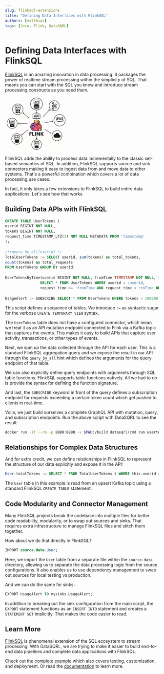 ```yaml
---
slug: flinksql-extensions
title: "Defining Data Interfaces with FlinkSQL"
authors: [matthias]
tags: [Join, Flink, DataSQRL]
---
```


<head>
  <meta property="og:image" content="/img/blog/flinksql_extension_api.png" />
  <meta name="twitter:image" content="/img/blog/flinksql_extension_api.png" />
</head>

# Defining Data Interfaces with FlinkSQL

[FlinkSQL](https://nightlies.apache.org/flink/flink-docs-release-1.19/docs/dev/table/sql/overview/) is an amazing innovation in data processing: it packages the power of realtime stream processing within the simplicity of SQL.
That means you can start with the SQL you know and introduce stream processing constructs as you need them.

<img src="/img/blog/flinksql_extension_api.png" alt="FlinkSQL API Extension >" width="40%"/>

FlinkSQL adds the ability to process data incrementally to the classic set-based semantics of SQL. In addition, FlinkSQL supports source and sink connectors making it easy to ingest data from and move data to other systems. That's a powerful combination which covers a lot of data processing use cases.

In fact, it only takes a few extensions to FlinkSQL to build entire data applications. Let's see how that works.

## Building Data APIs with FlinkSQL

```sql
CREATE TABLE UserTokens (
userid BIGINT NOT NULL,
tokens BIGINT NOT NULL,
request_time TIMESTAMP_LTZ(3) NOT NULL METADATA FROM 'timestamp'
);

/*+query_by_all(userid) */
TotalUserTokens := SELECT userid, sum(tokens) as total_tokens,
count(tokens) as total_requests
FROM UserTokens GROUP BY userid;

UserTokensByTime(userid BIGINT NOT NULL, fromTime TIMESTAMP NOT NULL, toTime TIMESTAMP NOT NULL):=
                SELECT * FROM UserTokens WHERE userid = :userid,
                request_time >= :fromTime AND request_time < :toTime ORDER BY request_time DESC;

UsageAlert := SUBSCRIBE SELECT * FROM UserTokens WHERE tokens > 100000;
```

This script defines a sequence of tables. We introduce `:=` as syntactic sugar for the verbose `CREATE TEMPORARY VIEW` syntax.

The `UserTokens` table does not have a configured connector, which mean we treat it as an API mutation endpoint connected to Flink via a Kafka topic that captures the events. This makes it easy to build APIs that capture user activity, transactions, or other types of events.

<!--truncate-->

Next, we sum up the data collected through the API for each user. This is a standard FlinkSQL aggregation query and we expose the result in our API through the `query_by_all` hint which defines the arguments for the query endpoint of that table.

We can also explicitly define query endpoints with arguments through SQL table functions. FlinkSQL supports table functions natively. All we had to do is provide the syntax for defining the function signature.

And last, the `SUBSCRIBE` keyword in front of the query defines a subscription endpoint for requests exceeding a certain token count which get pushed to clients in real-time.

Voila, we just build ourselves a complete GraphQL API with mutation, query, and subscription endpoints.
Run the above script with DataSQRL to see the result:

```bash
docker run -it --rm -p 8888:8888 -v $PWD:/build datasqrl/cmd run usertokens.sqrl
```

## Relationships for Complex Data Structures

And for extra credit, we can define relationships in FlinkSQL to represent the structure of our data explicitly and expose it in the API:

```sql
User.totalTokens := SELECT * FROM TotalUserTokens t WHERE this.userid = t.userid LIMIT 1;
```

The `User` table in this example is read from an upsert Kafka topic using a standard FlinkSQL `CREATE TABLE` statement.

## Code Modularity and Connector Management

Many FlinkSQL projects break the codebase into multiple files for better code readability, modularity, or to swap out sources and sinks. That requires extra infrastructure to manage FlinkSQL files and stitch them together.

How about we do that directly in FlinkSQL?

```sql
IMPORT source-data.User;
```

Here, we import the `User` table from a separate file within the `source-data` directory, allowing us to separate the data processing logic from the source configurations. It also enables us to use dependency management to swap out sources for local testing vs production.

And we can do the same for sinks:

```sql
EXPORT UsageAlert TO mysinks.UsageAlert;
```

In addition to breaking out the sink configuration from the main script, the `EXPORT` statement functions as an `INSERT INTO` statement and creates a `STATEMENT SET` implicitly. That makes the code easier to read.

## Learn More

[FlinkSQL](https://nightlies.apache.org/flink/flink-docs-release-1.19/docs/dev/table/sql/overview/) is phenomenal extension of the SQL ecosystem to stream processing. With DataSQRL, we are trying to make it easier to build end-to-end data pipelines and complete data applications with FlinkSQL.

Check out the [complete example](/docs/intro/getting-started) which also covers testing, customization, and deployment. Or read the [documentation](/docs/sqrl-language) to learn more.
